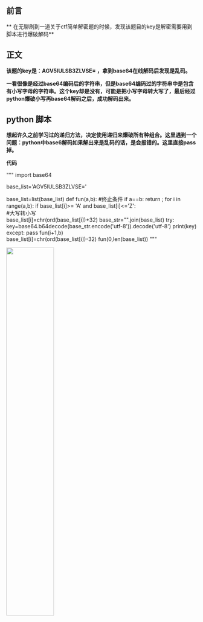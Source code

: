 ## 前言
** 在无聊刷到一道关于ctf简单解密题的时候，发现该题目的key是解密需要用到脚本进行爆破解码**
## 正文
**该题的key是：AGV5IULSB3ZLVSE=   ，拿到base64在线解码后发现是乱码。**

**一看很像是经过base64编码后的字符串，但是base64编码过的字符串中是包含有小写字母的字符串。这个key却是没有，可能是把小写字母转大写了，最后经过python爆破小写再base64解码之后，成功解码出来。**

## python 脚本
**想起许久之前学习过的递归方法，决定使用递归来爆破所有种组合。这里遇到一个问题：python中base6解码如果解出来是乱码的话，是会报错的。这里直接pass掉。**

**代码**

"""
import base64

base_list='AGV5IULSB3ZLVSE='

base_list=list(base_list)
def fun(a,b):
    #终止条件
    if a==b:
        return ;
    for i in range(a,b):
        if base_list[i]>= 'A' and base_list[i]<='Z':  
            #大写转小写        
            base_list[i]=chr(ord(base_list[i])+32)
            base_str="".join(base_list) 
            try:
                key=base64.b64decode(base_str.encode('utf-8')).decode('utf-8')
                print(key)           
            except:
                pass
            fun(i+1,b)          
            base_list[i]=chr(ord(base_list[i])-32)
fun(0,len(base_list))
"""

<img src="../../../assets/images/decodebase64.png" width="50%">